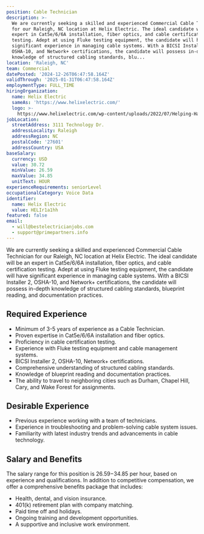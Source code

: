 ```yaml
---
position: Cable Technician
description: >-
  We are currently seeking a skilled and experienced Commercial Cable Technician
  for our Raleigh, NC location at Helix Electric. The ideal candidate will be an
  expert in Cat5e/6/6A installation, fiber optics, and cable certification
  testing. Adept at using Fluke testing equipment, the candidate will have
  significant experience in managing cable systems. With a BICSI Installer 2,
  OSHA-10, and Network+ certifications, the candidate will possess in-depth
  knowledge of structured cabling standards, blu...
location: 'Raleigh, NC'
team: Commercial
datePosted: '2024-12-26T06:47:58.164Z'
validThrough: '2025-01-31T06:47:58.164Z'
employmentType: FULL_TIME
hiringOrganization:
  name: Helix Electric
  sameAs: 'https://www.helixelectric.com/'
  logo: >-
    https://www.helixelectric.com/wp-content/uploads/2022/07/Helping-Hands-Logo_Blue-e1656694113799.jpg
jobLocation:
  streetAddress: 3111 Technology Dr.
  addressLocality: Raleigh
  addressRegion: NC
  postalCode: '27601'
  addressCountry: USA
baseSalary:
  currency: USD
  value: 30.72
  minValue: 26.59
  maxValue: 34.85
  unitText: HOUR
experienceRequirements: seniorLevel
occupationalCategory: Voice Data
identifier:
  name: Helix Electric
  value: HELIr1a1hh
featured: false
email:
  - will@bestelectricianjobs.com
  - support@primepartners.info
---
```




We are currently seeking a skilled and experienced Commercial Cable Technician for our Raleigh, NC location at Helix Electric. The ideal candidate will be an expert in Cat5e/6/6A installation, fiber optics, and cable certification testing. Adept at using Fluke testing equipment, the candidate will have significant experience in managing cable systems. With a BICSI Installer 2, OSHA-10, and Network+ certifications, the candidate will possess in-depth knowledge of structured cabling standards, blueprint reading, and documentation practices.

## Required Experience

- Minimum of 3-5 years of experience as a Cable Technician.
- Proven expertise in Cat5e/6/6A installation and fiber optics.
- Proficiency in cable certification testing.
- Experience with Fluke testing equipment and cable management systems.
- BICSI Installer 2, OSHA-10, Network+ certifications.
- Comprehensive understanding of structured cabling standards.
- Knowledge of blueprint reading and documentation practices.
- The ability to travel to neighboring cities such as Durham, Chapel Hill, Cary, and Wake Forest for assignments.

## Desirable Experience

- Previous experience working with a team of technicians.
- Experience in troubleshooting and problem-solving cable system issues.
- Familiarity with latest industry trends and advancements in cable technology.

## Salary and Benefits

The salary range for this position is $26.59-$34.85 per hour, based on experience and qualifications. In addition to competitive compensation, we offer a comprehensive benefits package that includes:

- Health, dental, and vision insurance.
- 401(k) retirement plan with company matching.
- Paid time off and holidays.
- Ongoing training and development opportunities.
- A supportive and inclusive work environment.
